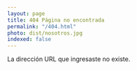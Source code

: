 ```yaml
---
layout: page
title: 404 Página no encontrada
permalink: "/404.html"
photo: dist/nosotros.jpg
indexed: false
---
```

<span class="spanspacer"></span>
<section class="card">
<p>La dirección URL que ingresaste no existe.</p>
</section>
